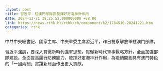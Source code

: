 ```yaml
---
layout: post
title: 習近平︰駐澳門部隊要發揮好定海神針作用
date: 2024-12-21 18:25:52.000000000 +08:00
link: https://news.rthk.hk/rthk/ch/component/k2/1784510-20241221.htm
categories: rthk
---
```


中共中央總書記、國家主席、中央軍委主席習近平，昨日視察解放軍駐澳門部隊。

習近平強調，要深入貫徹新時代強軍思想，貫徹新時代軍事戰略方針，全面加強部隊建設，全面提高履行防務能力，發揮好定海神針作用，為繼續開創具有澳門特色的「一國兩制」實踐新局面作出更大貢獻。
